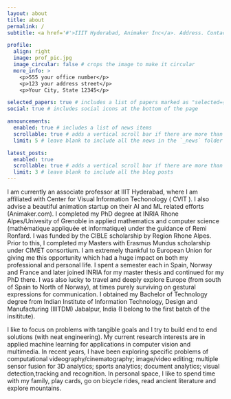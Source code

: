 ```yaml
---
layout: about
title: about
permalink: /
subtitle: <a href='#'>IIIT Hyderabad, Animaker Inc</a>. Address. Contacts. Motto. Etc.

profile:
  align: right
  image: prof_pic.jpg
  image_circular: false # crops the image to make it circular
  more_info: >
    <p>555 your office number</p>
    <p>123 your address street</p>
    <p>Your City, State 12345</p>

selected_papers: true # includes a list of papers marked as "selected={true}"
social: true # includes social icons at the bottom of the page

announcements:
  enabled: true # includes a list of news items
  scrollable: true # adds a vertical scroll bar if there are more than 3 news items
  limit: 5 # leave blank to include all the news in the `_news` folder

latest_posts:
  enabled: true
  scrollable: true # adds a vertical scroll bar if there are more than 3 new posts items
  limit: 3 # leave blank to include all the blog posts
---
```


I am currently an associate professor at IIIT Hyderabad, where I am affiliated with Center for Visual Information Techonology ( CVIT ). I also advise a beautiful animation startup on their AI and ML related efforts (Animaker.com). I completed my PhD degree at INRIA Rhone Alpes/Univesity of Grenoble in applied mathematics and computer science (mathématique appliquée et informatique) under the guidance of Remi Ronfard. I was funded by the CIBLE scholarship by Region Rhone Alpes. Prior to this, I completed my Masters with Erasmus Mundus scholarship under CIMET consortium. I am extremely thankful to European Union for giving me this opportunity which had a huge impact on both my professional and personal life. I spent a semester each in Spain, Norway and France and later joined INRIA for my master thesis and continued for my PhD there. I was also lucky to travel and deeply explore Europe (from south of Spain to North of Norway), at times purely surviving on gestural expressions for communication. I obtained my Bachelor of Technology degree from Indian Institute of Information Technology, Design and Manufacturing (IIITDM) Jabalpur, India (I belong to the first batch of the insititute).

I like to focus on problems with tangible goals and I try to build end to end solutions (with neat engineering). My current research interests are in applied machine learning for applications in computer vision and multimedia. In recent years, I have been exploring specific problems of computational videography/cinematography; image/video editing; multiple sensor fusion for 3D analytics; sports analytics; document analytics; visual detection,tracking and recognition. In personal space, I like to spend time with my family, play cards, go on bicycle rides, read ancient literature and explore mountains.

